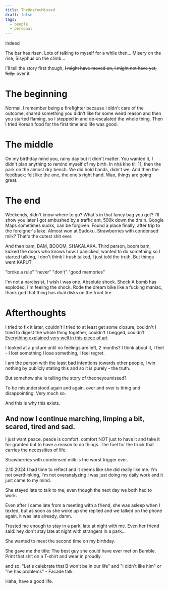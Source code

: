 ```yaml
---
title: TheOneYouMissed
draft: false
tags:
  - people
  - personal
---
```

Indeed

The bar has risen. 
Lots of talking to myself for a while then... Misery on the rise, Sisyphus on the climb...

I'll tell the story first though, ~~I might have moved on, I might not have yet, fully.~~ over it.
# The beginning 
Normal, I remember being a firefighter because I didn't care of the outcome, shared something you didn't like for some weird reason and then you started flaming, so I stepped in and de-escalated the whole thing. Then I tried Korean food for the first time and life was good.
# The middle
On my birthday mind you, rainy day but it didn't matter. You wanted it, I didn't plan anything to remind myself of my birth.
In nhà kho till 11, then the park on the almost dry bench. We did hold hands, didn't we.
And then the feedback: felt like the one, the one's right hand. Wao, things are going great.
# The end
Weekends, didn't know where to go? What's in that fancy bag you got? I'll show you later
I got ambushed by a traffic ant, 500k down the drain. Google Maps sometimes sucks, can be forgiven.
Found a place finally, after trip to the foreigner's lake.
Almost won at Sudoku.
Strawberries with condensed milk? That's the cutest shit ever.

And then bam, BAM, BOOOM, SHAKALAKA.
Third person, boom bam, kicked the doors who knows how.
I panicked, wanted to do something so I started talking, I don't think I trash talked, I just told the truth. But things went KAPUT

"broke a rule"
"never"
"don't"
"good memories"

I'm not a narcissist, I wish I was one.
Absolute shock. Shock
A bomb has exploded, I'm feeling the shock.
Rode the dream bike like a fucking maniac, thank god that thing has dual disks on the front tire.

# Afterthoughts
I tried to fix it later, couldn't
I tried to at least get some closure, couldn't
I tried to digest the whole thing together, couldn't
I begged, couldn't
[Everything explained very well in this piece of art](Beggin)

I looked at a picture until no feelings are left, 2 months?
I think about it, I feel - I lost something
I lose something, I feel regret.

I am the person with the least bad intentions towards other people, I win nothing by publicly stating this and so it is purely - the truth.

But somehow she is telling the story of theoneyoumissed?

To be misunderstood again and again, over and over is tiring and disappointing. Very much so.

And this is why this exists.

## And now I continue marching, limping a bit, scared, tired and sad.
I just want peace.
peace is comfort.
comfort NOT just to have it and take it for granted
but to have a reason to do things.
The fuel for the truck that carries the necessities of life.

Strawberries with condensed milk is the worst trigger ever.

2.10.2024
I had time to reflect and it seems like she did really like me.
I'm not overthinking, I'm not overanalyzing I was just doing my daily work and it just came to my mind.

She stayed late to talk to me, even though the next day we both had to work.

Even after I came late from a meeting with a friend, she was asleep when I texted, but as soon as she woke up she replied and we talked on the phone again, it was late already, damn.

Trusted me enough to stay in a park, late at night with me.
Even her friend said: hey don't stay late at night with strangers in a park...

She wanted to meet the second time on my birthday.

She gave me the title: The best guy she could have ever met on Bumble. Print that shit on a T-shirt and wear in proudly.

and so: "Let's celebrate that B won't be in our life" and "I didn't like him" or "he has problems" - Facade talk.

Haha,
have a good life.